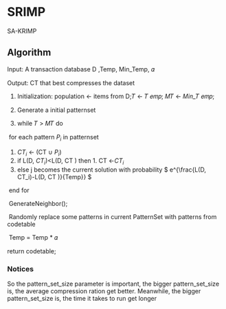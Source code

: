 # SRIMP

SA-KRIMP

## Algorithm

Input: A transaction database D ,Temp, Min_Temp, 𝛼

Output: CT that best compresses the dataset

1. Initialization: population ← items from D;𝑇 ← 𝑇 𝑒𝑚𝑝; 𝑀𝑇 ← 𝑀𝑖𝑛_𝑇 𝑒𝑚𝑝;

2. Generate a initial patternset 

3. while 𝑇 > 𝑀𝑇 do

  ​	for each pattern $P_i$ in patternset

  1. $CT_i$ ← (CT ∪ $P_i$)
  3. if L(D, $CT_i$)<L(D, CT ) then
  	1. CT ←$CT_i$
  4. else j becomes the current solution with probability  $ e^{\frac{L(D, CT_i)-L(D, CT )}{Temp}} $

​		end for

​		GenerateNeighbor();

​		Randomly replace some patterns in current PatternSet with patterns from codetable

​		Temp = Temp * 𝛼

return codetable;



### Notices

So the pattern_set_size parameter is important, the bigger pattern_set_size is, the average compression ration get better. Meanwhile, the bigger pattern_set_size is, the time it takes to run get longer

